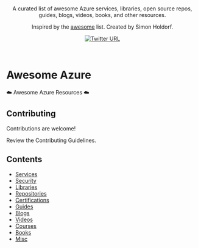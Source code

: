 <br/>
<div align="center">

A curated list of awesome Azure services, libraries, open source repos, guides, blogs, videos, books, and other resources.

Inspired by the [awesome](https://github.com/sindresorhus/awesome) list. Created by Simon Holdorf.

[![Twitter URL](https://img.shields.io/twitter/url/https/twitter.com/simonholdorf.svg?style=social&label=Follow%20%40simonholdorf)](https://twitter.com/simonholdorf)

</div>
<br/>

# Awesome Azure
:cloud: Awesome Azure Resources :cloud:

## Contributing
Contributions are welcome!

Review the Contributing Guidelines.

## Contents

* [Services]()
* [Security]()
* [Libraries]()
* [Repositories]()
* [Certifications]()
* [Guides]()
* [Blogs]()
* [Videos]()
* [Courses]()
* [Books]()
* [Misc]()
